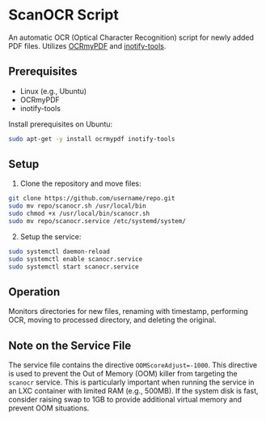 # ScanOCR Script

An automatic OCR (Optical Character Recognition) script for newly added PDF files. Utilizes [OCRmyPDF](https://ocrmypdf.readthedocs.io/en/latest/) and [inotify-tools](https://github.com/inotify-tools/inotify-tools/wiki).

## Prerequisites

- Linux (e.g., Ubuntu)
- OCRmyPDF
- inotify-tools

Install prerequisites on Ubuntu:

```bash
sudo apt-get -y install ocrmypdf inotify-tools
```

## Setup

1. Clone the repository and move files:

```bash
git clone https://github.com/username/repo.git
sudo mv repo/scanocr.sh /usr/local/bin
sudo chmod +x /usr/local/bin/scanocr.sh
sudo mv repo/scanocr.service /etc/systemd/system/
```

2. Setup the service:

```bash
sudo systemctl daemon-reload
sudo systemctl enable scanocr.service
sudo systemctl start scanocr.service
```

## Operation

Monitors directories for new files, renaming with timestamp, performing OCR, moving to processed directory, and deleting the original.

## Note on the Service File

The service file contains the directive `OOMScoreAdjust=-1000`. This directive is used to prevent the Out of Memory (OOM) killer from targeting the `scanocr` service. This is particularly important when running the service in an LXC container with limited RAM (e.g., 500MB). If the system disk is fast, consider raising swap to 1GB to provide additional virtual memory and prevent OOM situations.
